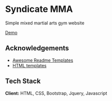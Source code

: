 
# Syndicate MMA

Simple mixed martial arts gym website

[Demo](https://romangarza.github.io/Syndicate-MMA/)




## Acknowledgements

 - [Awesome Readme Templates](https://awesomeopensource.com/project/elangosundar/awesome-README-templates)
 - [HTML templates](https://www.tooplate.com)
 


## Tech Stack

**Client:** HTML, CSS, Bootstrap, Jquery, Javascript





